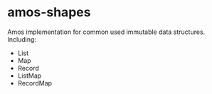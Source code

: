 # amos-shapes

Amos implementation for common used immutable data structures. Including:

- List
- Map
- Record
- ListMap
- RecordMap

